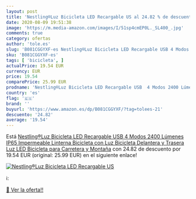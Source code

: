 ```yaml
---
layout: post
title: 'Nestling®Luz Bicicleta LED Recargable US al 24.82 % de descuento'
date: 2020-08-09 19:51:38
image: 'https://m.media-amazon.com/images/I/51sp4cmEP0L._SL400_.jpg'
comments: true
category: ofertas
author: 'tole.es'
slug: 'B081CGGYXF-es Nestling®Luz Bicicleta LED Recargable USB 4 Modos 2400...'
sku: 'B081CGGYXF-es'
tags: [ 'bicicleta', ]
actualPrice: 19.54 EUR
currency: EUR
price: 19.54
comparePrice: 25.99 EUR
prodname: 'Nestling®Luz Bicicleta LED Recargable USB  4 Modos 2400 Lúmenes IP65 Impermeable  Linterna Bicicleta con Luz Bicicleta Delantera y Trasera  Luz LED Bicicleta para Carretera y Montaña'
country: 'es'
flag: '🇪🇸'
brand: ''
buyurl: 'https://www.amazon.es/dp/B081CGGYXF/?tag=tolees-21'
descuento: '24.82'
average: '19.54'
---
```


Está [Nestling®Luz Bicicleta LED Recargable USB  4 Modos 2400 Lúmenes IP65 Impermeable  Linterna Bicicleta con Luz Bicicleta Delantera y Trasera  Luz LED Bicicleta para Carretera y Montaña](https://www.amazon.es/dp/B081CGGYXF/?tag=tolees-21) con 24.82 de descuento por 19.54 EUR (original: 25.99 EUR) en el siguiente enlace!

[![Nestling®Luz Bicicleta LED Recargable US](https://m.media-amazon.com/images/I/51sp4cmEP0L._SL400_.jpg)](https://www.amazon.es/dp/B081CGGYXF/?tag=tolees-21)

ℹ️:


[🛒 Ver la oferta!!](https://www.amazon.es/dp/B081CGGYXF/?tag=tolees-21)
